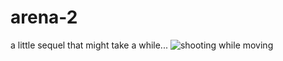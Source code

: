 # arena-2
a little sequel that might take a while...
![shooting while moving](https://user-images.githubusercontent.com/92215010/178388060-1a771bbe-78ae-4d38-87ba-397cc5752811.gif)
